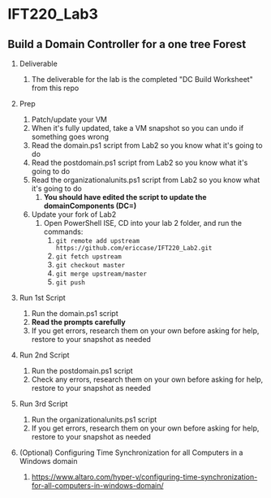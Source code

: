 # IFT220_Lab3
## Build a Domain Controller for a one tree Forest 

1. Deliverable
    1. The deliverable for the lab is the completed "DC Build Worksheet" from this repo

1. Prep
    1. Patch/update your VM
    1. When it's fully updated, take a VM snapshot so you can undo if something goes wrong
    1. Read the domain.ps1 script from Lab2 so you know what it's going to do
    1. Read the postdomain.ps1 script from Lab2 so you know what it's going to do
    1. Read the organizationalunits.ps1 script from Lab2 so you know what it's going to do
        1. **You should have edited the script to update the domainComponents (DC=)**
    1. Update your fork of Lab2
        1. Open PowerShell ISE, CD into your lab 2 folder, and run the commands:
            1. `git remote add upstream https://github.com/ericcase/IFT220_Lab2.git`
            1. `git fetch upstream`
            1. `git checkout master`
            1. `git merge upstream/master`
            1. `git push`

1. Run 1st Script
    1. Run the domain.ps1 script 
    1. **Read the prompts carefully**
    1. If you get errors, research them on your own before asking for help, restore to your snapshot as needed

1. Run 2nd Script
    1. Run the postdomain.ps1 script
    1. Check any errors, research them on your own before asking for help, restore to your snapshot as needed

1. Run 3rd Script
    1. Run the organizationalunits.ps1 script
    1. If you get errors, research them on your own before asking for help, restore to your snapshot as needed

1. (Optional) Configuring Time Synchronization for all Computers in a Windows domain
    1. https://www.altaro.com/hyper-v/configuring-time-synchronization-for-all-computers-in-windows-domain/
